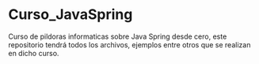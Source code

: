 # Curso_JavaSpring
Curso de pildoras informaticas sobre Java Spring desde cero, este repositorio tendrá todos los archivos, ejemplos entre otros que se realizan en dicho curso.
